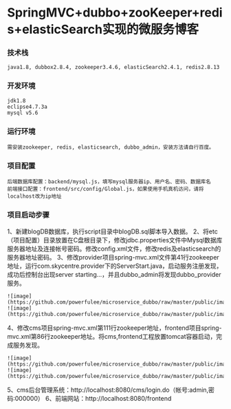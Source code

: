 SpringMVC+dubbo+zooKeeper+redis+elasticSearch实现的微服务博客
===
### 技术栈
~~~
java1.8, dubbox2.8.4, zookeeper3.4.6, elasticSearch2.4.1, redis2.8.13
~~~
### 开发环境
~~~
jdk1.8
eclipse4.7.3a
mysql v5.6
~~~
### 运行环境
~~~
需安装zookeeper, redis, elasticsearch, dubbo_admin，安装方法请自行百度。
~~~
### 项目配置
~~~
后端数据库配置：backend/mysql.js，填写mysql服务器ip、用户名、密码、数据库名
前端接口配置：frontend/src/config/Global.js，如果使用手机真机访问，请将localhost改为ip地址
~~~
### 项目启动步骤
1、新建blogDB数据库，执行script目录中blogDB.sql脚本导入数据。
2、将etc（项目配置）目录放置在C盘根目录下，修改jdbc.properties文件中Mysql数据库服务器地址及连接帐号密码。修改config.xml文件，修改redis及elasticsearch的服务器地址密码。
3、修改provider项目spring-mvc.xml文件第41行zookeeper地址，运行com.skycentre.provider下的ServerStart.java，启动服务注册发现，成功后控制台出现server starting...，并且dubbo_admin将发现dubbo_provider服务。
~~~
![image](https://github.com/powerfulee/microservice_dubbo/raw/master/public/images/provider_start_1.jpg)
![image](https://github.com/powerfulee/microservice_dubbo/raw/master/public/images/provider_start_2.jpg)
~~~
4、修改cms项目spring-mvc.xml第111行zookeeper地址，frontend项目spring-mvc.xml第86行zookeeper地址。将cms,frontend工程放置tomcat容器启动，完成服务发现。
~~~
![image](https://github.com/powerfulee/microservice_dubbo/raw/master/public/images/consumer_start_1.jpg)
![image](https://github.com/powerfulee/microservice_dubbo/raw/master/public/images/consumer_start_2.jpg)
~~~
5、cms后台管理系统：http://localhost:8080/cms/login.do（帐号:admin,密码:000000）
6、前端网站：http://localhost:8080/frontend